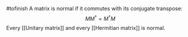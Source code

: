 #tofinish
A matrix is normal if it commutes with its conjugate transpose:
$$MM^\dagger=M^\dagger M$$ Every [[Unitary matrix]] and every [[Hermitian matrix]] is normal. 
